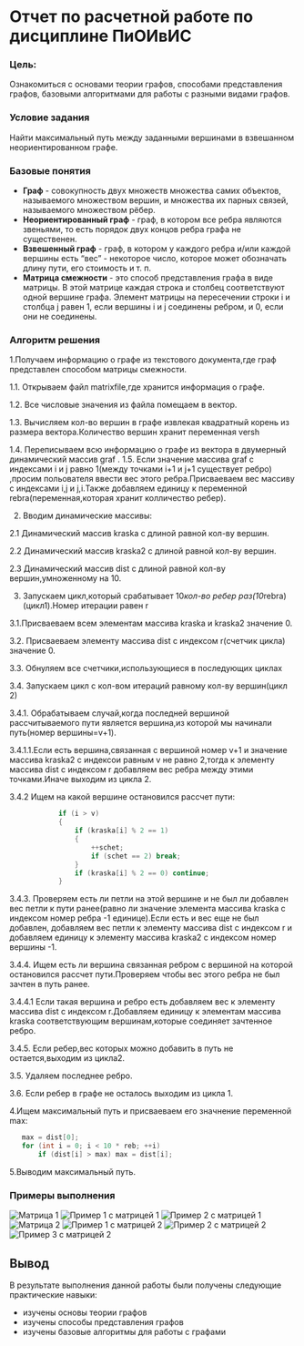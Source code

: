 # Отчет по расчетной работе по дисциплине ПиОИвИС


### Цель:


Ознакомиться с  основами теории графов, способами представления графов, базовыми алгоритмами для работы с разными видами графов.


### Условие задания


Найти максимальный путь между заданными вершинами в взвешанном неориентированном графе.
 
 
 ### Базовые понятия 
 - **Граф** - совокупность двух множеств множества самих объектов, называемого множеством вершин, и множества их парных связей, называемого множеством рёбер.
- **Неориентированный граф** - граф, в котором все ребра являются звеньями, то есть порядок двух концов ребра графа не существенен.
- **Взвешенный граф** - граф, в котором у каждого ребра и/или каждой вершины есть “вес” - некоторое число, которое может обозначать длину пути, его стоимость и т. п.
- **Матрица смежности** - это способ представления графа в виде матрицы. В этой матрице каждая строка и столбец соответствуют одной вершине графа. Элемент матрицы на пересечении строки i и столбца j равен 1, если вершины i и j соединены ребром, и 0, если они не соединены.


### Алгоритм решения


1.Получаем информацию о графе из текстового документа,где граф представлен способом матрицы смежности.


1.1. Открываем файл matrixfile,где хранится информация о графе.


1.2. Все числовые значения из файла помещаем в вектор.


1.3. Вычисляем кол-во вершин в графе извлекая квадратный корень из размера вектора.Количество вершин хранит переменная versh


1.4. Переписываем всю информацию о графе из вектора в  двумерный динамический массив graf .
1.5. Если значение массива graf с индексами i и j равно 1(между точками i+1 и j+1 существует ребро) ,просим польователя ввести вес этого ребра.Присваеваем вес массиву с индексами i,j и j,i.Также добавляем единицу к переменной rebra(переменная,которая хранит колличество ребер).


2. Вводим динамические массивы:


2.1 Динамический массив kraska с длиной равной кол-ву вершин.


2.2 Динамический массив kraska2 с длиной равной кол-ву вершин.


2.3 Динамический массив dist с длиной равной кол-ву вершин,умноженному на 10.


3. Запускаем цикл,который срабатывает 10*кол-во ребер раз(10*rebra)(цикл1).Номер итерации равен r


3.1.Присваеваем всем элементам массива kraska и kraska2 значение 0.


3.2. Присваеваем элементу массива dist с индексом r(счетчик цикла) значение 0.


3.3. Обнуляем все счетчики,использующиеся в последующих циклах


3.4. Запускаем цикл с кол-вом итераций равному кол-ву вершин(цикл 2)


3.4.1. Обрабатываем случай,когда последней вершиной рассчитываемого пути является вершина,из которой мы начинали путь(номер вершины=v+1).


3.4.1.1.Если есть вершина,связанная с вершиной номер v+1 и значение массива kraska2 с индексои равным v не равно 2,тогда к элементу массива dist с индексом r добавляем вес ребра между этими точками.Иначе выходим из цикла 2.


3.4.2 Ищем на какой вершине остановился рассчет пути:


```c++
            if (i > v)
            {
                if (kraska[i] % 2 == 1)
                {
                    ++schet;
                    if (schet == 2) break;
                }
                if (kraska[i] % 2 == 0) continue;
            }
```
3.4.3. Проверяем есть ли петли на этой вершине и не был ли добавлен вес петли к пути ранее(равно ли значение элемента массива kraska с индексом номер ребра -1 единице).Если есть и вес еще не был добавлен, добавляем вес петли к элементу массива dist с индексом r и добавляем единицу к элементу массива kraska2 с индексом номер вершины -1.


3.4.4. Ищем есть ли вершина связанная ребром с вершиной на которой остановился рассчет пути.Проверяем чтобы вес этого ребра не был зачтен в путь ранее.


3.4.4.1 Если такая вершина и ребро есть добавляем вес к элементу массива dist с индексом r.Добавляем единицу к элементам массива kraska соответствующим вершинам,которые соединяет зачтенное ребро.


3.4.5. Если ребер,вес которых можно добавить в путь не остается,выходим из цикла2.


3.5. Удаляем последнее ребро.


3.6. Если ребер в графе не осталось выходим из цикла 1.


4.Ищем максимальный путь и присваеваем его значнение переменной max:


```c++
   max = dist[0];
   for (int i = 0; i < 10 * reb; ++i)
       if (dist[i] > max) max = dist[i];
```
5.Выводим максимальный путь.


### Примеры выполнения
![Матрица 1](/RRimages/matrix1.png) 
![Пример 1 с матрицей 1](/RRimages/example1m1.png) 
![Пример 2 с матрицей 1](/RRimages/example2m1.png) 
![Матрица 2](/RRimages/matrix2.png) 
![Пример 1 с матрицей 2](/RRimages/example1m2.png) 
![Пример 2 с матрицей 2](/RRimages/example2m2.png) 
![Пример 3 с матрицей 2](/RRimages/example3m2.png) 


## Вывод

В результате выполнения данной работы были получены следующие практические навыки:
- изучены основы теории графов
- изучены способы представления графов
- изучены базовые алгоритмы для работы с графами


